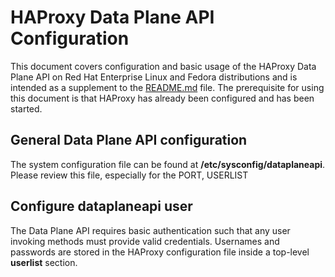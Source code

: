# HAProxy Data Plane API Configuration
This document covers configuration and basic usage of the HAProxy Data Plane API on Red Hat Enterprise Linux and Fedora distributions and is intended as a supplement to the [README.md](README.md) file.  The prerequisite for using this document is that HAProxy has already been configured and has been started.

## General Data Plane API configuration
The system configuration file can be found at **/etc/sysconfig/dataplaneapi**.  Please review this file, especially for the PORT, USERLIST
## Configure dataplaneapi user
The Data Plane API requires basic authentication such that any user invoking methods must provide valid credentials.
Usernames and passwords are stored in the HAProxy configuration file inside a top-level **userlist** section.

<!--stackedit_data:
eyJoaXN0b3J5IjpbMTAzNjY2MTkzLDE1OTI0NDU5MDYsMjU5MT
gyMTYwLDE4MDM4MDc4NTZdfQ==
-->